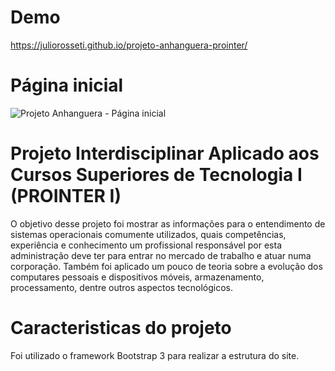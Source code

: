 # Demo #
https://juliorosseti.github.io/projeto-anhanguera-prointer/

# Página inicial #
![Projeto Anhanguera - Página inicial](https://i.imgur.com/NoTg9eV.png)

# Projeto Interdisciplinar Aplicado aos Cursos Superiores de Tecnologia I (PROINTER I) #
O objetivo desse projeto foi mostrar as informações para o entendimento de sistemas operacionais comumente utilizados, quais competências, experiência e conhecimento um profissional responsável por esta administração deve ter para entrar no mercado de trabalho e atuar numa corporação.
Também foi aplicado um pouco de teoria sobre a evolução dos computares pessoais e dispositivos móveis, armazenamento, processamento, dentre outros aspectos tecnológicos.

# Caracteristicas do projeto #
Foi utilizado o framework Bootstrap 3 para realizar a estrutura do site.
